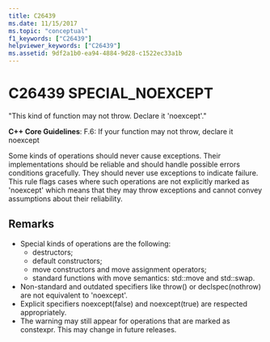 ```yaml
---
title: C26439
ms.date: 11/15/2017
ms.topic: "conceptual"
f1_keywords: ["C26439"]
helpviewer_keywords: ["C26439"]
ms.assetid: 9df2a1b0-ea94-4884-9d28-c1522ec33a1b
---
```

# C26439 SPECIAL_NOEXCEPT

"This kind of function may not throw. Declare it 'noexcept'."

**C++ Core Guidelines**:
F.6: If your function may not throw, declare it noexcept

Some kinds of operations should never cause exceptions. Their implementations should be reliable and should handle possible errors conditions gracefully. They should never use exceptions to indicate failure. This rule flags cases where such operations are not explicitly marked as 'noexcept' which means that they may throw exceptions and cannot convey assumptions about their reliability.

## Remarks

- Special kinds of operations are the following:
  - destructors;
  - default constructors;
  - move constructors and move assignment operators;
  - standard functions with move semantics: std::move and std::swap.
- Non-standard and outdated specifiers like throw() or declspec(nothrow) are not equivalent to 'noexcept'.
- Explicit specifiers noexcept(false) and noexcept(true) are respected appropriately.
- The warning may still appear for operations that are marked as constexpr. This may change in future releases.
